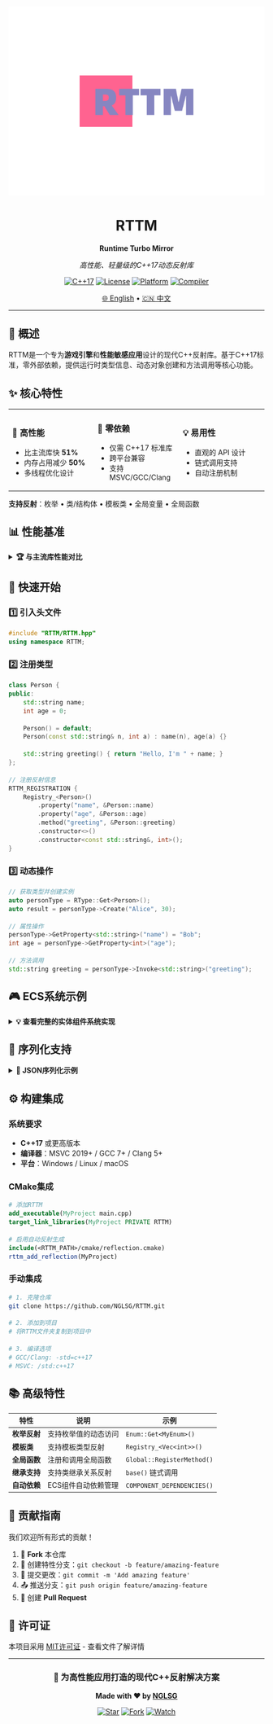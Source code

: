 <div align="center">
  <img src="imgs/logo.svg" alt="RTTM Logo"/>

# RTTM
**Runtime Turbo Mirror**

  <p><em>高性能、轻量级的C++17动态反射库</em></p>

[![C++17](https://img.shields.io/badge/C%2B%2B-17-blue.svg)](https://en.cppreference.com/w/cpp/17)
[![License](https://img.shields.io/badge/license-MIT-green.svg)](LICENSE)
[![Platform](https://img.shields.io/badge/platform-Windows%20%7C%20Linux%20%7C%20macOS-lightgrey.svg)]()
[![Compiler](https://img.shields.io/badge/compiler-MSVC%20%7C%20GCC%20%7C%20Clang-orange.svg)]()

<a href="README_EN.md">🌐 English</a> • <a href="README.md">🇨🇳 中文</a>
</div>

---

## 🎯 概述

RTTM是一个专为**游戏引擎**和**性能敏感应用**设计的现代C++反射库。基于C++17标准，零外部依赖，提供运行时类型信息、动态对象创建和方法调用等核心功能。

## ✨ 核心特性

<table>
<tr>
<td width="33%">

### 🚀 高性能
- 比主流库快 **51%**
- 内存占用减少 **50%**
- 多线程优化设计

</td>
<td width="33%">

### 🔧 零依赖
- 仅需 C++17 标准库
- 跨平台兼容
- 支持 MSVC/GCC/Clang

</td>
<td width="33%">

### 💡 易用性
- 直观的 API 设计
- 链式调用支持
- 自动注册机制

</td>
</tr>
</table>

**支持反射**：枚举 • 类/结构体 • 模板类 • 全局变量 • 全局函数

## 📊 性能基准

<details>
<summary><strong>🏆 与主流库性能对比</strong></summary>

| 测试维度 | RTTM                                                    | Boost.Hana                                       | RTTR                                              |
|---------|---------------------------------------------------------|--------------------------------------------------|---------------------------------------------------|
| **序列化时间** | **2946ms**                                              | 3343ms <span style="color:#e74c3c">(+13%)</span> | 4450ms <span style="color:#e74c3c">(+51%)</span>  |
| **属性访问** | **1.5ns**                                               | 1.5ns                                            | 13.7ns <span style="color:#e74c3c">(+813%)</span> |
| **多线程吞吐** | **1354 ops/ms**                                         | 896 ops/ms                                       | 459 ops/ms                                        |
| **内存效率** | **4 KB/千对象**                                            | 8 KB/千对象                                         | 8 KB/千对象                                          |
|**对象创建**| 271us/千对象 <span style="color:#e74c3c">(+3387.5%)</span> | **8us/千对象**                                      | **7us/千对象**                                       |

> 🔬 **测试环境**：MSVC Release模式，基于100w对象操作场景
</details>

## 🚀 快速开始

### 1️⃣ 引入头文件

```cpp
#include "RTTM/RTTM.hpp"
using namespace RTTM;
```

### 2️⃣ 注册类型

```cpp
class Person {
public:
    std::string name;
    int age = 0;
    
    Person() = default;
    Person(const std::string& n, int a) : name(n), age(a) {}
    
    std::string greeting() { return "Hello, I'm " + name; }
};

// 注册反射信息
RTTM_REGISTRATION {
    Registry_<Person>()
        .property("name", &Person::name)
        .property("age", &Person::age)
        .method("greeting", &Person::greeting)
        .constructor<>()
        .constructor<const std::string&, int>();
}
```

### 3️⃣ 动态操作

```cpp
// 获取类型并创建实例
auto personType = RType::Get<Person>();
auto result = personType->Create("Alice", 30);

// 属性操作
personType->GetProperty<std::string>("name") = "Bob";
int age = personType->GetProperty<int>("age");

// 方法调用
std::string greeting = personType->Invoke<std::string>("greeting");
```

## 🎮 ECS系统示例

<details>
<summary><strong>💡 查看完整的实体组件系统实现</strong></summary>

```cpp
#include "RTTM/Entity.hpp"

// 健康组件
class Health : public RTTM::Component<Health> {
public:
    int hp = 100;
    Health(int h = 100) : hp(h) {}
    
    std::string GetTypeName() const override { return "Health"; }
    std::type_index GetTypeIndex() const override { return std::type_index(typeid(Health)); }
};

// 武器系统（抽象组件）
class WeaponSystem : public RTTM::SingletonComponent<WeaponSystem> {
public:
    COMPONENT_DEPENDENCIES(Health) // 声明依赖
    
    int damage = 10;
    virtual void Attack() = 0;
    
    std::string GetTypeName() const override { return "WeaponSystem"; }
    std::type_index GetTypeIndex() const override { return std::type_index(typeid(WeaponSystem)); }
};

// 具体武器实现
class Sword : public WeaponSystem {
public:
    Sword() { damage = 30; }
    void Attack() override { std::cout << "剑击！伤害:" << damage << std::endl; }
    std::string GetTypeName() const override { return "Sword"; }
    std::type_index GetTypeIndex() const override { return std::type_index(typeid(Sword)); }
};

// 战士实体
class Fighter : REQUIRE_COMPONENTS(WeaponSystem) {
public:
    void Attack() {
        GetComponentDynamic<WeaponSystem>().Attack();
    }
    
    template<typename T>
    void ChangeWeapon() {
        SwapComponent<WeaponSystem, T>();
    }
};

// 使用示例
int main() {
    Fighter player;
    player.AddComponent<Health>(80);
    player.AddComponent<Sword>();
    
    player.Attack();              // 剑击！伤害:30
    player.ChangeWeapon<Gun>();   // 动态切换武器
    player.Attack();              // 射击！伤害:20
}
```
</details>

## 🔄 序列化支持

<details>
<summary><strong>📝 JSON序列化示例</strong></summary>

```cpp
#include <nlohmann/json.hpp>
using json = nlohmann::json;

// 通用序列化函数
json ToJson(const RType& type) {
    json j;
    for (const auto& name : type.GetPropertyNames()) {
        auto prop = type.GetProperty(name);
        if (prop->Is<int>()) j[name] = prop->As<int>();
        else if (prop->Is<std::string>()) j[name] = prop->As<std::string>();
        else if (prop->IsClass()) j[name] = ToJson(*prop);
    }
    return j;
}

// 通用反序列化函数
void FromJson(const RType& type, const json& j) {
    for (const auto& name : type.GetPropertyNames()) {
        if (j.contains(name)) {
            auto prop = type.GetProperty(name);
            if (prop->Is<int>()) prop->SetValue(j[name].get<int>());
            else if (prop->IsClass()) FromJson(*prop, j[name]);
        }
    }
}
```
</details>

## ⚙️ 构建集成

### 系统要求
- **C++17** 或更高版本
- **编译器**：MSVC 2019+ / GCC 7+ / Clang 5+
- **平台**：Windows / Linux / macOS

### CMake集成

```cmake
# 添加RTTM
add_executable(MyProject main.cpp)
target_link_libraries(MyProject PRIVATE RTTM)

# 启用自动反射生成
include(<RTTM_PATH>/cmake/reflection.cmake)
rttm_add_reflection(MyProject)
```

### 手动集成

```bash
# 1. 克隆仓库
git clone https://github.com/NGLSG/RTTM.git

# 2. 添加到项目
# 将RTTM文件夹复制到项目中

# 3. 编译选项
# GCC/Clang: -std=c++17
# MSVC: /std:c++17
```

## 📚 高级特性

<div align="center">

| 特性 | 说明 | 示例 |
|------|------|------|
| **枚举反射** | 支持枚举值的动态访问 | `Enum::Get<MyEnum>()` |
| **模板类** | 支持模板类型反射 | `Registry_<Vec<int>>()` |
| **全局函数** | 注册和调用全局函数 | `Global::RegisterMethod()` |
| **继承支持** | 支持类继承关系反射 | `base()` 链式调用 |
| **自动依赖** | ECS组件自动依赖管理 | `COMPONENT_DEPENDENCIES()` |

</div>

## 🤝 贡献指南

我们欢迎所有形式的贡献！

1. 🍴 **Fork** 本仓库
2. 🌿 创建特性分支：`git checkout -b feature/amazing-feature`
3. 💾 提交更改：`git commit -m 'Add amazing feature'`
4. 📤 推送分支：`git push origin feature/amazing-feature`
5. 🔄 创建 **Pull Request**

## 📄 许可证

本项目采用 [MIT许可证](LICENSE) - 查看文件了解详情

---

<div align="center">
  <h3>🌟 为高性能应用打造的现代C++反射解决方案</h3>

**Made with ❤️ by [NGLSG](https://github.com/NGLSG)**

[![Star](https://img.shields.io/github/stars/NGLSG/RTTM?style=social)](https://github.com/NGLSG/RTTM)
[![Fork](https://img.shields.io/github/forks/NGLSG/RTTM?style=social)](https://github.com/NGLSG/RTTM/fork)
[![Watch](https://img.shields.io/github/watchers/NGLSG/RTTM?style=social)](https://github.com/NGLSG/RTTM)
</div>